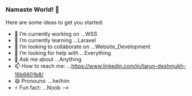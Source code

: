 ### Namaste World! 👋

Here are some ideas to get you started:

- 🔭 I’m currently working on ...WSS
- 🌱 I’m currently learning ...Laravel
- 👯 I’m looking to collaborate on ...Website_Development
- 🤔 I’m looking for help with ...Everything
- 💬 Ask me about ...Anything
- 📫 How to reach me: ...https://www.linkedin.com/in/tarun-deshmukh-16b6601b8/
- 😄 Pronouns: ...he/him
- ⚡ Fun fact: ...Noob
-->
